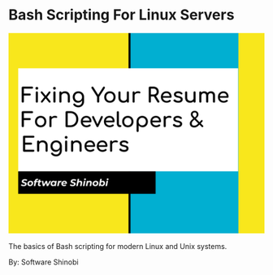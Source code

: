 # Bash Scripting For Linux Servers

![](image-content/cover-image.png "Bash Scripting For Linux Servers")

The basics of Bash scripting for modern Linux and Unix systems.

By: Software Shinobi
